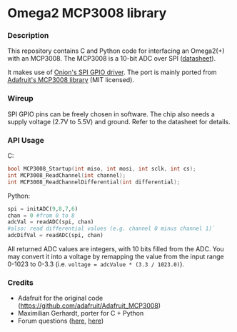 # Omega2 MCP3008 library

### Description

This repository contains C and Python code for interfacing an Omega2(+) with an MCP3008. The MCP3008 is a 10-bit ADC over SPI ([datasheet](https://cdn-shop.adafruit.com/datasheets/MCP3008.pdf)).

It makes use of [Onion's SPI GPIO driver](https://github.com/OnionIoT/spi-gpio-driver). The port is mainly ported from [Adafruit's MCP3008 library](https://github.com/adafruit/Adafruit_MCP3008) (MIT licensed).

### Wireup

SPI GPIO pins can be freely chosen in software. The chip also needs a supply voltage (2.7V to 5.5V) and ground. Refer to the datasheet for details.

### API Usage

C: 
```c
bool MCP3008_Startup(int miso, int mosi, int sclk, int cs);
int MCP3008_ReadChannel(int channel);
int MCP3008_ReadChannelDifferential(int differential);
```

Python:
```python
spi = initADC(9,8,7,6)
chan = 0 #from 0 to 8
adcVal = readADC(spi, chan)
#also: read differential values (e.g. channel 0 minus channel 1)`
adcDifVal = readADC(spi, chan)
```

All returned ADC values are integers, with 10 bits filled from the ADC. You may convert it into a voltage by remapping the value from the input range 0-1023 to 0-3.3 (i.e. `voltage = adcValue * (3.3 / 1023.0)`).

### Credits

* Adafruit for the original code (https://github.com/adafruit/Adafruit_MCP3008)
* Maximilian Gerhardt, porter for C + Python
* Forum questions ([here](https://community.onion.io/topic/2655/mcp3008-spi-addressing-and-0x00-returned-values), [here](https://community.onion.io/topic/1745/using-a-mcp3008-via-spi))

